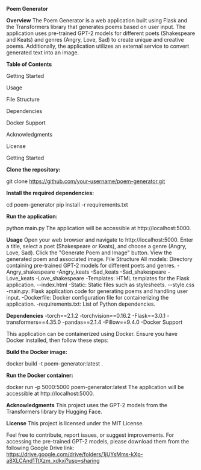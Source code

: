 **Poem Generator**

**Overview**
The Poem Generator is a web application built using Flask and the Transformers library that generates poems based on user input. The application uses pre-trained GPT-2 models for different poets (Shakespeare and Keats) and genres (Angry, Love, Sad) to create unique and creative poems. Additionally, the application utilizes an external service to convert generated text into an image.

**Table of Contents**

Getting Started

Usage

File Structure

Dependencies

Docker Support

Acknowledgments

License

Getting Started

**Clone the repository:**

git clone https://github.com/your-username/poem-generator.git

**Install the required dependencies:**

cd poem-generator
pip install -r requirements.txt

**Run the application:**

python main.py
The application will be accessible at http://localhost:5000.

**Usage**
Open your web browser and navigate to http://localhost:5000.
Enter a title, select a poet (Shakespeare or Keats), and choose a genre (Angry, Love, Sad).
Click the "Generate Poem and Image" button.
View the generated poem and associated image.
File Structure
All models: Directory containing pre-trained GPT-2 models for different poets and genres.
-Angry_shakespeare
-Angry_keats
-Sad_keats
-Sad_shakespeare
-Love_keats
-Love_shakespeare
-Templates: HTML templates for the Flask application.
--index.html
-Static: Static files such as stylesheets.
--style.css
-main.py: Flask application code for generating poems and handling user input.
-Dockerfile: Docker configuration file for containerizing the application.
-requirements.txt: List of Python dependencies.

**Dependencies**
-torch==2.1.2
-torchvision==0.16.2
-Flask==3.0.1
-transformers==4.35.0
-pandas==2.1.4
-Pillow==9.4.0
-Docker Support

This application can be containerized using Docker. Ensure you have Docker installed, then follow these steps:

**Build the Docker image:**

docker build -t poem-generator:latest .

**Run the Docker container:**

docker run -p 5000:5000 poem-generator:latest
The application will be accessible at http://localhost:5000.

**Acknowledgments**
This project uses the GPT-2 models from the Transformers library by Hugging Face.

**License**
This project is licensed under the MIT License.

Feel free to contribute, report issues, or suggest improvements. For accessing the pre-trained GPT-2 models, please download them from the following Google Drive link: https://drive.google.com/drive/folders/1jUYsMms-kXp-a8XLCAnd1TtXzm_xdkxi?usp=sharing
